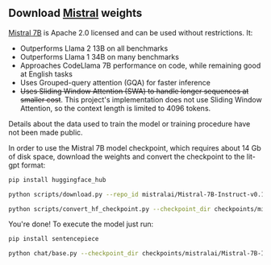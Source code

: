 ## Download [Mistral](https://mistral.ai) weights

[Mistral 7B](https://mistral.ai/news/announcing-mistral-7b) is Apache 2.0 licensed and can be used without restrictions. It:

* Outperforms Llama 2 13B on all benchmarks
* Outperforms Llama 1 34B on many benchmarks
* Approaches CodeLlama 7B performance on code, while remaining good at English tasks
* Uses Grouped-query attention (GQA) for faster inference
* ~~Uses Sliding Window Attention (SWA) to handle longer sequences at smaller cost~~.
  This project's implementation does not use Sliding Window Attention, so the context length is limited to 4096 tokens.

Details about the data used to train the model or training procedure have not been made public.

In order to use the Mistral 7B model checkpoint, which requires about 14 Gb of disk space, download the weights and convert the checkpoint to the lit-gpt format:

```bash
pip install huggingface_hub

python scripts/download.py --repo_id mistralai/Mistral-7B-Instruct-v0.1

python scripts/convert_hf_checkpoint.py --checkpoint_dir checkpoints/mistralai/Mistral-7B-Instruct-v0.1
```

You're done! To execute the model just run:

```bash
pip install sentencepiece

python chat/base.py --checkpoint_dir checkpoints/mistralai/Mistral-7B-Instruct-v0.1
```
